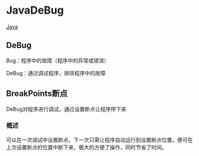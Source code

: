 # JavaDeBug
[Java](/back/java/README)

## DeBug

Bug：程序中的故障（程序中的异常或错误）

DeBug：通过调试程序，排除程序中的故障

## BreakPoints断点

DeBug对程序进行调试，通过设置断点让程序停下来

### 概述

可以在一次调试中设置断点，下一次只需让程序自动运行到设置断点位置，便可在上次设置断点的位置中断下来，极大的方便了操作，同时节省了时间。 